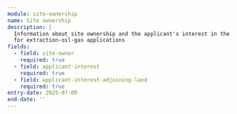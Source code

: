 ```yaml
---
module: site-ownership
name: Site ownership
description: |
  Information about site ownership and the applicant's interest in the land
  for extraction-oil-gas applications
fields:
  - field: site-owner
    required: true
  - field: applicant-interest
    required: true
  - field: applicant-interest-adjoining-land
    required: true
entry-date: 2025-07-09
end-date: ''
---
```

